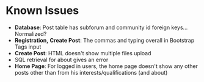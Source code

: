 # Known Issues

* __Database__: Post table has subforum and community id foreign keys... Normalized?
* __Registration,__ __Create Post__: The commas and typing overall in Bootstrap Tags input
* __Create Post__: HTML doesn't show multiple files upload
* SQL retrieval for about gives an error
* __Home Page__: For logged in users, the home page doesn't show any other posts other than from his interests/qualifications (and about)